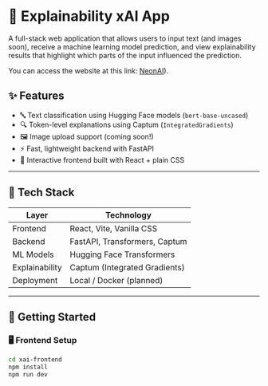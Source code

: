 # 🧠 Explainability xAI App

A full-stack web application that allows users to input text (and images soon), receive a machine learning model prediction, and view explainability results that highlight which parts of the input influenced the prediction.

You can access the website at this link: [NeonAI](https://neonlightai.vercel.app/)).

## ✨ Features

- 🔤 Text classification using Hugging Face models (`bert-base-uncased`)
- 🔍 Token-level explanations using Captum (`IntegratedGradients`)
- 🖼️ Image upload support (coming soon!)
- ⚡ Fast, lightweight backend with FastAPI
- 🧪 Interactive frontend built with React + plain CSS

---

## 🧰 Tech Stack

| Layer     | Technology          |
|-----------|---------------------|
| Frontend  | React, Vite, Vanilla CSS |
| Backend   | FastAPI, Transformers, Captum |
| ML Models | Hugging Face Transformers |
| Explainability | Captum (Integrated Gradients) |
| Deployment | Local / Docker (planned) |

---

## 🚀 Getting Started

### 🖥️ Frontend Setup

```bash
cd xai-frontend
npm install
npm run dev
